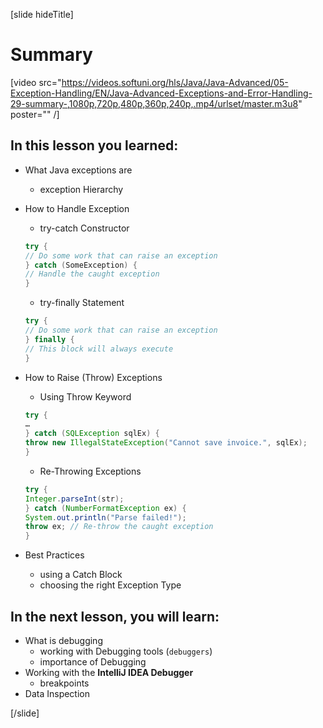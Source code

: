 [slide hideTitle]
# Summary

[video src="https://videos.softuni.org/hls/Java/Java-Advanced/05-Exception-Handling/EN/Java-Advanced-Exceptions-and-Error-Handling-29-summary-,1080p,720p,480p,360p,240p,.mp4/urlset/master.m3u8" poster="" /]

## In this lesson you learned:

- What Java exceptions are
    - exception Hierarchy
- How to Handle Exception
    - try-catch Constructor
    ```java 
    try {
    // Do some work that can raise an exception
    } catch (SomeException) {
    // Handle the caught exception
    }
    ```

    - try-finally Statement
    ```java 
    try {
    // Do some work that can raise an exception
    } finally {
    // This block will always execute
    }
    ```

- How to Raise (Throw) Exceptions
    - Using Throw Keyword
    ```java
    try {
    …
    } catch (SQLException sqlEx) {
    throw new IllegalStateException("Cannot save invoice.", sqlEx);
    }
    ```
    - Re-Throwing Exceptions
    ```java
    try {
    Integer.parseInt(str);
    } catch (NumberFormatException ex) {
    System.out.println("Parse failed!");
    throw ex; // Re-throw the caught exception
    }
    ```
- Best Practices
    - using a Catch Block
    - choosing the right Exception Type 

## In the next lesson, you will learn:

- What is debugging
    - working with Debugging tools (`debuggers`)
    - importance of Debugging
- Working with the **IntelliJ IDEA Debugger**
    - breakpoints
- Data Inspection

[/slide]